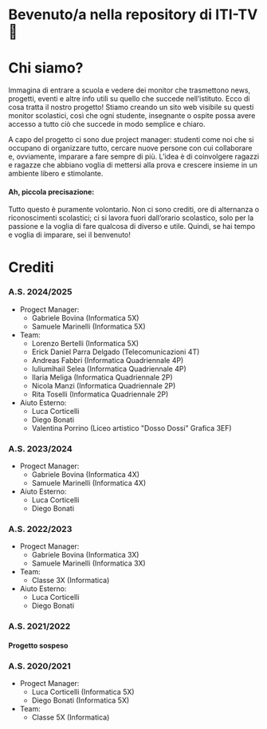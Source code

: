 # Bevenuto/a nella repository di ITI-TV 👋

# Chi siamo?
Immagina di entrare a scuola e vedere dei monitor che trasmettono news, progetti, eventi e altre info utili su quello che succede nell’istituto. Ecco di cosa tratta il nostro progetto! Stiamo creando un sito web visibile su questi monitor scolastici, così che ogni studente, insegnante o ospite possa avere accesso a tutto ciò che succede in modo semplice e chiaro.

A capo del progetto ci sono due project manager: studenti come noi che si occupano di organizzare tutto, cercare nuove persone con cui collaborare e, ovviamente, imparare a fare sempre di più. L’idea è di coinvolgere ragazzi e ragazze che abbiano voglia di mettersi alla prova e crescere insieme in un ambiente libero e stimolante.

#### Ah, piccola precisazione: 
Tutto questo è puramente volontario. Non ci sono crediti, ore di alternanza o riconoscimenti scolastici; ci si lavora fuori dall’orario scolastico, solo per la passione e la voglia di fare qualcosa di diverso e utile. Quindi, se hai tempo e voglia di imparare, sei il benvenuto!

# Crediti
### A.S. 2024/2025
- Progect Manager:
  - Gabriele Bovina (Informatica 5X)
  - Samuele Marinelli (Informatica 5X)
- Team:
  - Lorenzo Bertelli (Informatica 5X)
  - Erick Daniel Parra Delgado (Telecomunicazioni 4T)
  - Andreas Fabbri (Informatica Quadriennale 4P)
  - Iuliumihail Selea (Informatica Quadriennale 4P)
  - Ilaria Meliga (Informatica Quadriennale 2P)
  - Nicola Manzi (Informatica Quadriennale 2P)
  - Rita Toselli (Informatica Quadriennale 2P)
- Aiuto Esterno:
  - Luca Corticelli
  - Diego Bonati
  - Valentina Porrino (Liceo artistico "Dosso Dossi" Grafica 3EF)

### A.S. 2023/2024
- Progect Manager:
  - Gabriele Bovina (Informatica 4X)
  - Samuele Marinelli (Informatica 4X)
- Aiuto Esterno:
  - Luca Corticelli
  - Diego Bonati

### A.S. 2022/2023
- Progect Manager:
  - Gabriele Bovina (Informatica 3X)
  - Samuele Marinelli (Informatica 3X)
- Team:
  - Classe 3X (Informatica)
- Aiuto Esterno:
  - Luca Corticelli
  - Diego Bonati

### A.S. 2021/2022
#### Progetto sospeso

### A.S. 2020/2021
- Progect Manager:
  - Luca Corticelli (Informatica 5X)
  - Diego Bonati (Informatica 5X)
- Team:
  - Classe 5X (Informatica)
